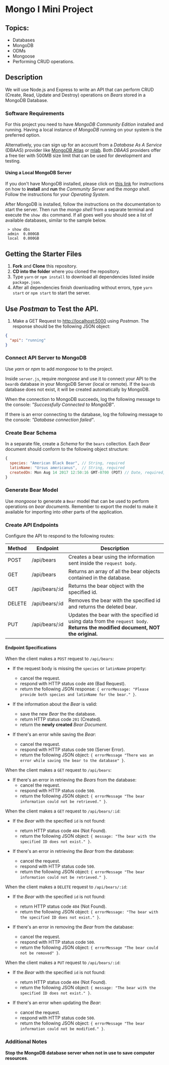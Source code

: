 # Mongo I Mini Project

## Topics:

* Databases
* MongoDB
* ODMs
* Mongoose
* Performing CRUD operations.

## Description

We will use Node.js and Express to write an API that can perform CRUD (Create, Read, Update and Destroy) operations on _Bears_ stored in a MongoDB Database.

### Software Requirements

For this project you need to have _MongoDB Community Edition_ installed and running. Having a local instance of _MongoDB_ running on your system is the preferred option.

Alternatively, you can sign up for an account from a _Database As A Service_ (DBAAS) provider like [MongoDB Atlas](https://www.mongodb.com/cloud/atlas) or [mlab](https://mlab.com/). Both _DBAAS_ providers offer a free tier with 500MB size limit that can be used for development and testing.

#### Using a Local MongoDB Server

If you don't have MongoDB installed, please click on [this link](https://docs.mongodb.com/manual/administration/install-community/) for instructions on how to **install** and **run** the _Community Server_ and the _mongo shell_. Follow the instructions for your _Operating System_.

After MongoDB is installed, follow the instructions on the documentation to start the server. Then run the _mongo shell_ from a separate terminal and execute the `show dbs` command. If all goes well you should see a list of available databases, similar to the sample below.

```
 > show dbs
 admin  0.000GB
 local  0.000GB
```

## Getting the Starter Files

1.  **Fork** and **Clone** this repository.
1.  **CD into the folder** where you cloned the repository.
1.  Type `yarn` or `npm install` to download all dependencies listed inside `package.json`.
1.  After all dependencies finish downloading without errors, type `yarn start` or `npm start` to start the server.

## Use _Postman_ to Test the API.

1.  Make a GET Request to [http://localhost:5000](http://localhost:5000) using _Postman_. The response should be the following JSON object:

```json
{
  "api": "running"
}
```

### Connect API Server to MongoDB

Use _yarn_ or _npm_ to add _mongoose_ to to the project.

Inside `server.js`, require _mongoose_ and use it to connect your API to the `beardb` database in your MongoDB Server (local or remote). If the `beardb` database does not exist, it will be created automatically by MongoDB.

When the connection to MongoDB succeeds, log the following message to the console: _"Successfully Connected to MongoDB"_.

If there is an error connecting to the database, log the following message to the console: _"Database connection failed"_.

### Create Bear Schema

In a separate file, create a _Schema_ for the `bears` collection. Each _Bear_ document should conform to the following object structure:

```js
{
  species: "American Black Bear", // String, required
  latinName: "Ursus americanus",  // String, required
  createdOn: Mon Aug 14 2017 12:50:16 GMT-0700 (PDT) // Date, required, defaults to current date
}
```

### Generate Bear Model

Use _mongoose_ to generate a `Bear` model that can be used to perform operations on _bear documents_. Remember to export the model to make it available for importing into other parts of the application.

### Create API Endpoints

Configure the API to respond to the following routes:

| Method | Endpoint       | Description                                                                                                                     |
| ------ | -------------- | ------------------------------------------------------------------------------------------------------------------------------- |
| POST   | /api/bears     | Creates a bear using the information sent inside the `request body`.                                                            |
| GET    | /api/bears     | Returns an array of all the bear objects contained in the database.                                                             |
| GET    | /api/bears/:id | Returns the bear object with the specified id.                                                                                  |
| DELETE | /api/bears/:id | Removes the bear with the specified id and returns the deleted bear.                                                            |
| PUT    | /api/bears/:id | Updates the bear with the specified id using data from the `request body`. **Returns the modified document, NOT the original.** |

#### Endpoint Specifications

When the client makes a `POST` request to `/api/bears`:

* If the request body is missing the `species` or `latinName` property:

  * cancel the request.
  * respond with HTTP status code `400` (Bad Request).
  * return the following JSON response: `{ errorMessage: "Please provide both species and latinName for the bear." }`.

* If the information about the _Bear_ is valid:

  * save the new _Bear_ the the database.
  * return HTTP status code `201` (Created).
  * return the **newly created** _Bear Document_.

* If there's an error while saving the _Bear_:
  * cancel the request.
  * respond with HTTP status code `500` (Server Error).
  * return the following JSON object: `{ errorMessage "There was an error while saving the bear to the database" }`.

When the client makes a `GET` request to `/api/bears`:

* If there's an error in retrieving the _Bears_ from the database:
  * cancel the request.
  * respond with HTTP status code `500`.
  * return the following JSON object: `{ errorMessage "The bear information could not be retrieved." }`.

When the client makes a `GET` request to `/api/bears/:id`:

* If the _Bear_ with the specified `id` is not found:

  * return HTTP status code `404` (Not Found).
  * return the following JSON object: `{ message: "The bear with the specified ID does not exist." }`.

* If there's an error in retrieving the _Bear_ from the database:
  * cancel the request.
  * respond with HTTP status code `500`.
  * return the following JSON object: `{ errorMessage "The bear information could not be retrieved." }`.

When the client makes a `DELETE` request to `/api/bears/:id`:

* If the _Bear_ with the specified `id` is not found:

  * return HTTP status code `404` (Not Found).
  * return the following JSON object: `{ errorMessage: "The bear with the specified ID does not exist." }`.

* If there's an error in removing the _Bear_ from the database:
  * cancel the request.
  * respond with HTTP status code `500`.
  * return the following JSON object: `{ errorMessage "The bear could not be removed" }`.

When the client makes a `PUT` request to `/api/bears/:id`:

* If the _Bear_ with the specified `id` is not found:

  * return HTTP status code `404` (Not Found).
  * return the following JSON object: `{ message: "The bear with the specified ID does not exist." }`.

* If there's an error when updating the _Bear_:
  * cancel the request.
  * respond with HTTP status code `500`.
  * return the following JSON object: `{ errorMessage "The bear information could not be modified." }`.

### Additional Notes

**Stop the MongoDB database server when not in use to save computer resources**.
